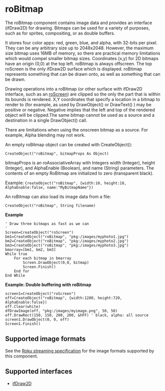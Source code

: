 roBitmap
========

The roBitmap component contains image data and provides an interface (ifDraw2D) for drawing. Bitmaps can be used for a variety of purposes, such as for sprites, compositing, or as double buffers.

It stores four color apps: red, green, blue, and alpha, with 32-bits per pixel. They can be any arbitrary size up to 2048x2048. However, the maximum size bitmap uses 16MB of memory, so there are practical memory limitations which would compel smaller bitmap sizes. Coordinates (x,y) for 2D bitmaps have an origin (0,0) at the top left. roBitmap is always offscreen. The top roScreen is the only ifDraw2D surface which is displayed. roBitmap represents something that can be drawn onto, as well as something that can be drawn.

Drawing operations into a roBitmap (or other surface with ifDraw2D interface, such as an [roScreen](/docs/references/brightscript/components/roscreen.md "roScreen")) are clipped so the only the part that is within its bounds is rendered. X,Y coordinates that specify a location in a bitmap to render to (for example, as used by DrawObject() or DrawText() ) may be positive or negative. Negative implies that the left and top of the rendered object will be clipped.The same bitmap cannot be used as a source and a destination in a single DrawObject() call.

There are limitations when using the onscreen bitmap as a source. For example, Alpha blending may not work.

An empty roBitmap object can be created with CreateObject():

`CreateObject("roBitmap", bitmapProps As Object)`

bitmapProps is an roAssociativeArray with Integers width (Integer), height (Integer), and AlphaEnable (Boolean), and name (String) parameters. The contents of an empty RoBitmap are initialized to zero (transparent black).

Example: `CreateObject("roBitmap", {width:10, height:10, AlphaEnable:false, name:"MyBitmapName"})`

An roBitmap can also load its image data from a file:

`CreateObject("roBitmap", String filename)`

**Example**

    ' Draw three bitmaps as fast as we can
    '
    Screen=CreateObject("roScreen")
    bm1=CreateObject("roBitmap", "pkg:/images/myphoto1.jpg")
    bm2=CreateObject("roBitmap", "pkg:/images/myphoto2.jpg")
    bm3=CreateObject("roBitmap", "pkg:/images/myphoto3.jpg")
    bmarray=[bm1, bm2, bm3]
    While true
        For each bitmap in bmarray
            Screen.DrawObject(0,0, bitmap)
            Screen.Finish()
        End for
    End While
    

**Example: Double buffering with roBitmap**

    screen1=CreateObject("roScreen")
    off=CreateObject("roBitmap", {width:1280, height:720, AlphaEnable:false})
    off.Clear(white)
    dfDrawImage(off, "pkg:/images/myimage.png", 50, 50)
    off.DrawRect(150, 150, 200, 200, &hFF) ' black, alpha: all source
    screen1.DrawObject(0, 0, off)
    Screen1.Finish()
    

Supported image formats
-----------------------

See the [Roku streaming specification](/docs/specs/media/streaming-specifications.md#supported-image-formats) for the image formats supported by this component.

Supported interfaces
--------------------

*   [ifDraw2D](/docs/references/brightscript/interfaces/ifdraw2d.md "ifDraw2D")